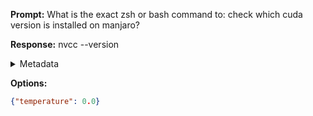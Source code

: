 **Prompt:**
What is the exact zsh or bash command to: check which cuda version is installed on manjaro?

**Response:**
nvcc --version

<details><summary>Metadata</summary>

- Duration: 892 ms
- Datetime: 2023-08-13T18:07:01.795167
- Model: gpt-4-0613

</details>

**Options:**
```json
{"temperature": 0.0}
```

